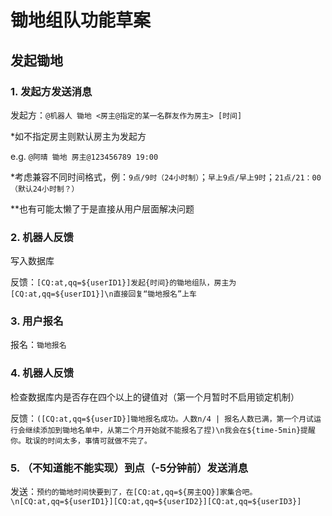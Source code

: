 # 锄地组队功能草案

## 发起锄地

### 1. 发起方发送消息

发起方：`@机器人 锄地 <房主@指定的某一名群友作为房主> [时间]`

\*如不指定房主则默认房主为发起方

e.g. `@阿晴 锄地 房主@123456789 19:00`

\*考虑兼容不同时间格式，例：`9点/9时（24小时制）`；`早上9点/早上9时`；`21点/21：00（默认24小时制？）`

\*\*也有可能太懒了于是直接从用户层面解决问题

### 2. 机器人反馈

写入数据库

反馈：`[CQ:at,qq=${userID1}]发起{时间}的锄地组队，房主为[CQ:at,qq=${userID1}]\n直接回复“锄地报名”上车`

### 3. 用户报名

报名：`锄地报名`

### 4. 机器人反馈

检查数据库内是否存在四个以上的键值对（第一个月暂时不启用锁定机制）

反馈：`([CQ:at,qq=${userID}]锄地报名成功。人数n/4 | 报名人数已满，第一个月试运行会继续添加到锄地名单中，从第二个月开始就不能报名了捏)\n我会在${time-5min}提醒你。耽误的时间太多，事情可就做不完了。`

### 5. （不知道能不能实现）到点（-5分钟前）发送消息

发送：`预约的锄地时间快要到了，在[CQ:at,qq=${房主QQ}]家集合吧。\n[CQ:at,qq=${userID1}][CQ:at,qq=${userID2}][CQ:at,qq=${userID3}]`

